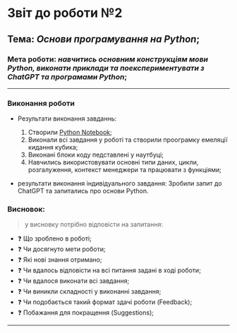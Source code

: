 # Звіт до роботи №2
## Тема: _Основи програмування на Python_;
### Мета роботи: _навчитись основним конструкціям мови Python, виконати приклади та поекспериментувати з ChatGPT та програмами Python_;
---
### Виконання роботи
- Результати виконання завданнь:
    1. Створили [Python Notebook](nb.ipynb);
    1. Виконали всі завдання у роботі та створили проограмку емеляції кидання кубика;
    1. Виконані блоки коду педставлені у наутбуці; 
    1. Навчились використовувати основні типи даних, цикли, розгалуження, контекст менеджери та працювати з функціями;

- результати виконання індивідуального завдання:
    Зробили запит до ChatGPT та запитались про основи Python.

### Висновок: 
> у висновку потрібно відповісти на запитання:
- :question: Що зроблено в роботі;
- :question: Чи досягнуто мети роботи;
- :question: Які нові знання отримано;
- :question: Чи вдалось відповісти на всі питання задані в ході роботи;
- :question: Чи вдалося виконати всі завдання;
- :question: Чи виникли складності у виконанні завдання;
- :question: Чи подобається такий формат здачі роботи (Feedback);
- :question: Побажання для покращення (Suggestions);
---